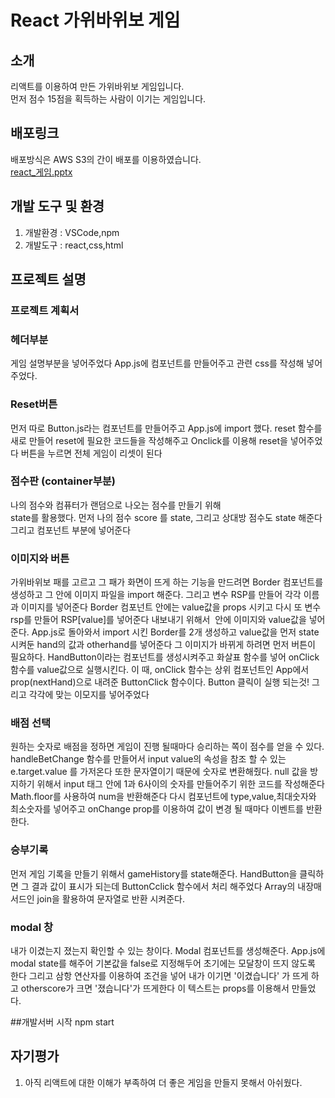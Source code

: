 # React 가위바위보 게임

## 소개

리액트를 이용하여 만든 가위바위보 게임입니다.   
먼저 점수 15점을 획득하는 사람이 이기는 게임입니다.

## 배포링크

배포방식은 AWS S3의 간이 배포를 이용하였습니다.  
[react_게임.pptx](https://github.com/Hyooniy/react_game_/files/12180732/react_.pptx)


## 개발 도구 및 환경

1. 개발환경 : VSCode,npm
2. 개발도구 : react,css,html

## 프로젝트 설명

### 프로젝트 계획서

### 헤더부분

게임 설명부분을 넣어주었다 App.js에 컴포넌트를 만들어주고 관련 css를 작성해 넣어주었다.

### Reset버튼

먼저 따로 Button.js라는 컴포넌트를 만들어주고 App.js에 import 했다.
reset 함수를 새로 만들어 reset에 필요한 코드들을 작성해주고 Onclick를 이용해 reset을 넣어주었다
버튼을 누르면 전체 게임이 리셋이 된다

### 점수판 (container부분)
나의 점수와 컴퓨터가 랜덤으로 나오는 점수를 만들기 위해  
state를 활용했다. 먼저 나의 점수 score 를 state, 그리고 상대방 점수도 state 해준다
그리고 컴포넌트 부분에 넣어준다


### 이미지와 버튼

가위바위보 패를 고르고 그 패가 화면이 뜨게 하는 기능을 만드려면
Border 컴포넌트를 생성하고 그 안에 이미지 파일을 import 해준다.
그리고 변수 RSP를 만들어 각각 이름과 이미지를 넣어준다
Border 컴포넌트 안에는 value값을 props 시키고
다시 또 변수 rsp를 만들어 RSP[value]를 넣어준다
내보내기 위해서 <img> 안에 이미지와 value값을 넣어준다.
App.js로 돌아와서 import 시킨 Border를 2개 생성하고 value값을 먼저 state 시켜둔 hand의 값과 otherhand를 넣어준다
그 이미지가 바뀌게 하려면 먼저 버튼이 필요하다. HandButton이라는 컴포넌트를 생성시켜주고 화살표 함수를 넣어 
onClick 함수를 value값으로 실행시킨다. 이 때, onClick 함수는 상위 컴포넌트인 App에서 prop(nextHand)으로 내려준 ButtonClick 함수이다. Button 클릭이 실행 되는것! 그리고 각각에 맞는 이모지를 넣어주었다


### 배점 선택

원하는 숫자로 배점을 정하면 게임이 진행 될때마다 승리하는 쪽이 점수를 얻을 수 있다.
handleBetChange 함수를 만들어서 input value의 속성을 참조 할 수 있는 e.target.value 를 가저온다
또한 문자열이기 때문에 숫자로 변환해줬다.
null 값을 방지하기 위해서 input 태그 안에 1과 6사이의 숫자를 만들어주기 위한 코드를 작성해준다
Math.floor를 사용하여 num을 반환해준다 
다시 컴포넌트에 type,value,최대숫자와 최소숫자를 넣어주고 onChange prop를 이용하여 값이 변경 될 때마다 이벤트를 반환한다.

### 승부기록

먼저 게임 기록을 만들기 위해서 gameHistory를 state해준다.
HandButton을 클릭하면 그 결과 값이 표시가 되는데 ButtonCclick 함수에서 처리 해주었다
Array의 내장매서드인 join을 활용하여 문자열로 반환 시켜준다.

### modal 창

내가 이겼는지 졌는지 확인할 수 있는 창이다.
Modal 컴포넌트를 생성해준다.
App.js에 modal state를 해주어 기본값을 false로 지정해두어 초기에는 모달창이 뜨지 않도록 한다
그리고 삼항 연산자를 이용하여 조건을 넣어 내가 이기면 '이겼습니다' 가 뜨게 하고 otherscore가 크면 '졌습니다'가 뜨게한다
이 텍스트는 props를 이용해서 만들었다.

##개발서버 시작
npm start


## 자기평가
1. 아직 리액트에 대한 이해가 부족하여 더 좋은 게임을 만들지 못해서 아쉬웠다.
